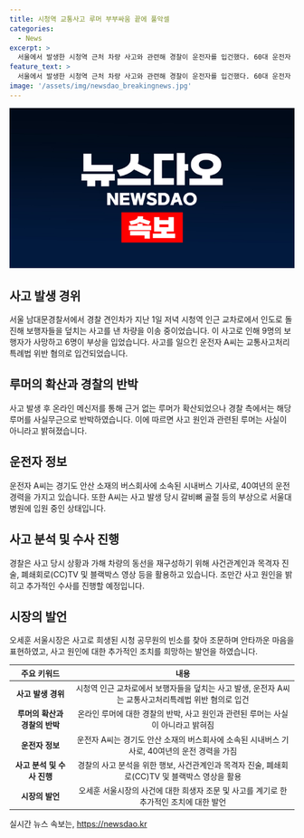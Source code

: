 ```yaml
---
title: 시청역 교통사고 루머 부부싸움 끝에 풀악셀
categories:
  - News
excerpt: >
  서울에서 발생한 시청역 근처 차량 사고와 관련해 경찰이 운전자를 입건했다. 60대 운전자 A씨는 버스 기사로 40년 경력을 가졌으며, 사망 사고를 일으킨 혐의로 수사 중이다. 사고 원인을 규명하기 위해 사건 관계자들과 목격자 진술을 토대로 사고를 재구성 중이다. 이 사고로 9명이 사망했고, 현재 운전자는 갈비뼈 골절로 입원 중이다. 또한, 서울시장은 이 사고를 계기로 고령자 운전면허 갱신에 대한 사회적 논의가 필요하다고 밝혔다. (총 149자)
feature_text: >
  서울에서 발생한 시청역 근처 차량 사고와 관련해 경찰이 운전자를 입건했다. 60대 운전자 A씨는 버스 기사로 40년 경력을 가졌으며, 사망 사고를 일으킨 혐의로 수사 중이다. 사고 원인을 규명하기 위해 사건 관계자들과 목격자 진술을 토대로 사고를 재구성 중이다. 이 사고로 9명이 사망했고, 현재 운전자는 갈비뼈 골절로 입원 중이다. 또한, 서울시장은 이 사고를 계기로 고령자 운전면허 갱신에 대한 사회적 논의가 필요하다고 밝혔다. (총 149자)
image: '/assets/img/newsdao_breakingnews.jpg'
---
```


<p><img src="/assets/img/newsdao_breakingnews.jpg" alt="ontimetimes 속보" /></p>

<h2 data-ke-size="size26">사고 발생 경위</h2>

<p data-ke-size="size16">서울 남대문경찰서에서 경찰 견인차가 지난 1일 저녁 시청역 인근 교차로에서 인도로 돌진해 보행자들을 덮치는 사고를 낸 차량을 이송 중이었습니다. 이 사고로 인해 9명의 보행자가 사망하고 6명이 부상을 입었습니다. 사고를 일으킨 운전자 A씨는 교통사고처리특례법 위반 혐의로 입건되었습니다.</p>

<h2 data-ke-size="size26">루머의 확산과 경찰의 반박</h2>

<p data-ke-size="size16">사고 발생 후 온라인 메신저를 통해 근거 없는 루머가 확산되었으나 경찰 측에서는 해당 루머를 사실무근으로 반박하였습니다. 이에 따르면 사고 원인과 관련된 루머는 사실이 아니라고 밝혀졌습니다.</p>

<h2 data-ke-size="size26">운전자 정보</h2>

<p data-ke-size="size16">운전자 A씨는 경기도 안산 소재의 버스회사에 소속된 시내버스 기사로, 40여년의 운전 경력을 가지고 있습니다. 또한 A씨는 사고 발생 당시 갈비뼈 골절 등의 부상으로 서울대병원에 입원 중인 상태입니다.</p>

<h2 data-ke-size="size26">사고 분석 및 수사 진행</h2>

<p data-ke-size="size16">경찰은 사고 당시 상황과 가해 차량의 동선을 재구성하기 위해 사건관계인과 목격자 진술, 폐쇄회로(CC)TV 및 블랙박스 영상 등을 활용하고 있습니다. 조만간 사고 원인을 밝히고 추가적인 수사를 진행할 예정입니다.</p>

<h2 data-ke-size="size26">시장의 발언</h2>

<p data-ke-size="size16">오세훈 서울시장은 사고로 희생된 시청 공무원의 빈소를 찾아 조문하며 안타까운 마음을 표현하였고, 사고 원인에 대한 추가적인 조치를 희망하는 발언을 하였습니다.</p>

<table>
<thead>
  <tr>
    <th scope="col" style="text-align: center;">주요 키워드</th>
    <th scope="col" style="text-align: center;">내용</th>
  </tr>
</thead>
<tbody>
  <tr>
    <td style="text-align: center;"><b>사고 발생 경위</b></td>
    <td style="text-align: center;">시청역 인근 교차로에서 보행자들을 덮치는 사고 발생, 운전자 A씨는 교통사고처리특례법 위반 혐의로 입건</td>
  </tr>
  <tr>
    <td style="text-align: center;"><b>루머의 확산과 경찰의 반박</b></td>
    <td style="text-align: center;">온라인 루머에 대한 경찰의 반박, 사고 원인과 관련된 루머는 사실이 아니라고 밝혀짐</td>
  </tr>
  <tr>
    <td style="text-align: center;"><b>운전자 정보</b></td>
    <td style="text-align: center;">운전자 A씨는 경기도 안산 소재의 버스회사에 소속된 시내버스 기사로, 40여년의 운전 경력을 가짐</td>
  </tr>
  <tr>
    <td style="text-align: center;"><b>사고 분석 및 수사 진행</b></td>
    <td style="text-align: center;">경찰의 사고 분석을 위한 행보, 사건관계인과 목격자 진술, 폐쇄회로(CC)TV 및 블랙박스 영상을 활용</td>
  </tr>
  <tr>
    <td style="text-align: center;"><b>시장의 발언</b></td>
    <td style="text-align: center;">오세훈 서울시장의 사건에 대한 희생자 조문 및 사고를 계기로 한 추가적인 조치에 대한 발언</td>
  </tr>
</tbody>
</table>
실시간 뉴스 속보는, <a href="https://newsdao.kr" rel="dofollow">https://newsdao.kr</a>


